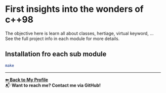 # First insights into the wonders of c++98

The objective here is learn all about classes, hertiage, virtual keyword, ...  
See the full project info in each module
for more details.

## Installation fro each sub module

```bash
make
```
---
**[⬅ Back to My Profile](https://github.com/AMINJAUW)**  
📬 **Want to reach me? Contact me via GitHub!**